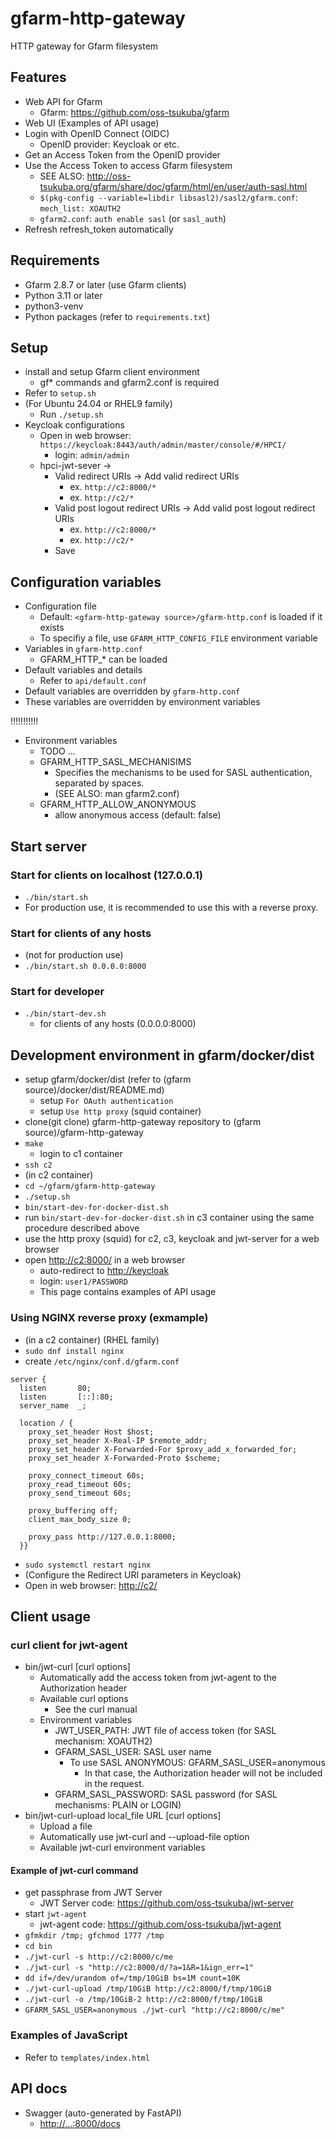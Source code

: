 # gfarm-http-gateway

HTTP gateway for Gfarm filesystem

## Features

- Web API for Gfarm
  - Gfarm: <https://github.com/oss-tsukuba/gfarm>
- Web UI (Examples of API usage)
- Login with OpenID Connect (OIDC)
  - OpenID provider: Keycloak or etc.
- Get an Access Token from the OpenID provider
- Use the Access Token to access Gfarm filesystem
  - SEE ALSO: <http://oss-tsukuba.org/gfarm/share/doc/gfarm/html/en/user/auth-sasl.html>
  - `$(pkg-config --variable=libdir libsasl2)/sasl2/gfarm.conf`: `mech_list: XOAUTH2`
  - `gfarm2.conf`: `auth enable sasl` (or `sasl_auth`)
- Refresh refresh_token automatically

## Requirements

- Gfarm 2.8.7 or later (use Gfarm clients)
- Python 3.11 or later
- python3-venv
- Python packages (refer to `requirements.txt`)

## Setup

- install and setup Gfarm client environment
  - gf* commands and gfarm2.conf is required
- Refer to `setup.sh`
- (For Ubuntu 24.04  or RHEL9 family)
  - Run `./setup.sh`
- Keycloak configurations
  - Open in web browser: `https://keycloak:8443/auth/admin/master/console/#/HPCI/`
    - login: `admin/admin`
  - hpci-jwt-sever ->
    - Valid redirect URIs -> Add valid redirect URIs
      - ex. `http://c2:8000/*`
      - ex. `http://c2/*`
    - Valid post logout redirect URIs -> Add valid post logout redirect URIs
      - ex. `http://c2:8000/*`
      - ex. `http://c2/*`
    - Save

## Configuration variables

- Configuration file
  - Default: `<gfarm-http-gateway source>/gfarm-http.conf` is loaded if it exists
  - To specifiy a file, use `GFARM_HTTP_CONFIG_FILE` environment variable
- Variables in `gfarm-http.conf`
  - GFARM_HTTP_* can be loaded
- Default variables and details
  - Refer to `api/default.conf`
- Default variables are overridden by `gfarm-http.conf`
- These variables are overridden by environment variables

!!!!!!!!!!!
- Environment variables
  - TODO ...
  - GFARM_HTTP_SASL_MECHANISIMS
    - Specifies the mechanisms to be used for SASL authentication, separated by spaces.
    - (SEE ALSO: man gfarm2.conf)
  - GFARM_HTTP_ALLOW_ANONYMOUS
    - allow anonymous access (default: false)

## Start server

### Start for clients on localhost (127.0.0.1)

- `./bin/start.sh`
- For production use, it is recommended to use this with a reverse proxy.

### Start for clients of any hosts

- (not for production use)
- `./bin/start.sh 0.0.0.0:8000`

### Start for developer

- `./bin/start-dev.sh`
  - for clients of any hosts (0.0.0.0:8000)

## Development environment in gfarm/docker/dist

- setup gfarm/docker/dist (refer to (gfarm source)/docker/dist/README.md)
  - setup `For OAuth authentication`
  - setup `Use http proxy` (squid container)
- clone(git clone) gfarm-http-gateway repository to (gfarm source)/gfarm-http-gateway
- `make`
  - login to c1 container
- `ssh c2`
- (in c2 container)
- `cd ~/gfarm/gfarm-http-gateway`
- `./setup.sh`
- `bin/start-dev-for-docker-dist.sh`
- run `bin/start-dev-for-docker-dist.sh` in c3 container using the same procedure described above
- use the http proxy (squid) for c2, c3, keycloak and jwt-server for a web browser
- open <http://c2:8000/> in a web browser
  - auto-redirect to <http://keycloak>
  - login: `user1/PASSWORD`
  - This page contains examples of API usage

### Using NGINX reverse proxy (exmample)

- (in a c2 container) (RHEL family)
- `sudo dnf install nginx`
- create `/etc/nginx/conf.d/gfarm.conf`

```
server {
  listen       80;
  listen       [::]:80;
  server_name  _;

  location / {
    proxy_set_header Host $host;
    proxy_set_header X-Real-IP $remote_addr;
    proxy_set_header X-Forwarded-For $proxy_add_x_forwarded_for;
    proxy_set_header X-Forwarded-Proto $scheme;

    proxy_connect_timeout 60s;
    proxy_read_timeout 60s;
    proxy_send_timeout 60s;

    proxy_buffering off;
    client_max_body_size 0;

    proxy_pass http://127.0.0.1:8000;
  }}
```

- `sudo systemctl restart nginx`
- (Configure the Redirect URI parameters in Keycloak)
- Open in web browser: <http://c2/>

## Client usage

### curl client for jwt-agent

- bin/jwt-curl [curl options]
  - Automatically add the access token from jwt-agent to the Authorization header
  - Available curl options
    - See the curl manual
  - Environment variables
    - JWT_USER_PATH: JWT file of access token (for SASL mechanism: XOAUTH2)
    - GFARM_SASL_USER: SASL user name
      - To use SASL ANONYMOUS: GFARM_SASL_USER=anonymous
        - In that case, the Authorization header will not be included in the request.
    - GFARM_SASL_PASSWORD: SASL password (for SASL mechanisms: PLAIN or LOGIN)
- bin/jwt-curl-upload local_file URL [curl options]
  - Upload a file
  - Automatically use jwt-curl and --upload-file option
  - Available jwt-curl environment variables

#### Example of jwt-curl command

- get passphrase from JWT Server
  - JWT Server code: <https://github.com/oss-tsukuba/jwt-server>
- start `jwt-agent`
  - jwt-agent code: <https://github.com/oss-tsukuba/jwt-agent>
- `gfmkdir /tmp; gfchmod 1777 /tmp`
- `cd bin`
- `./jwt-curl -s http://c2:8000/c/me`
- `./jwt-curl -s "http://c2:8000/d/?a=1&R=1&ign_err=1"`
- `dd if=/dev/urandom of=/tmp/10GiB bs=1M count=10K`
- `./jwt-curl-upload /tmp/10GiB http://c2:8000/f/tmp/10GiB`
- `./jwt-curl -o /tmp/10GiB-2 http://c2:8000/f/tmp/10GiB`
- `GFARM_SASL_USER=anonymous ./jwt-curl "http://c2:8000/c/me"`

### Examples of JavaScript

- Refer to `templates/index.html`

## API docs

- Swagger (auto-generated by FastAPI)
  - <http://...:8000/docs>
